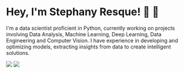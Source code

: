 # Hey, I'm Stephany Resque! :wave: :vulcan_salute:


I'm a data scientist proficient in Python, currently working on projects involving Data Analysis, Machine Learning, Deep Learning, Data Engineering and Computer Vision. I have experience in developing and optimizing models, extracting insights from data to create intelligent solutions.


<div style="display: inline-block"> 
  <a href="https://www.linkedin.com/in/stephanyresque/" target="_blank"><img src="https://img.shields.io/badge/-LinkedIn-%230077B5?style=for-the-badge&logo=linkedin&logoColor=white" target="_blank"></a>  
  <a href = "mailto:resquestephany[at]gmail.com"><img src="https://img.shields.io/badge/Gmail-D14836?style=for-the-badge&logo=gmail&logoColor=white" target="_blank"></a>
</div>
